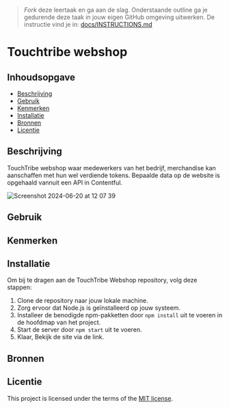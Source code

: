 > _Fork_ deze leertaak en ga aan de slag. Onderstaande outline ga je gedurende deze taak in jouw eigen GitHub omgeving uitwerken. De instructie vind je in: [docs/INSTRUCTIONS.md](docs/INSTRUCTIONS.md)

# Touchtribe webshop
<!-- Geef je project een titel en schrijf in één zin wat het is -->

## Inhoudsopgave

  * [Beschrijving](#beschrijving)
  * [Gebruik](#gebruik)
  * [Kenmerken](#kenmerken)
  * [Installatie](#installatie)
  * [Bronnen](#bronnen)
  * [Licentie](#licentie)

## Beschrijving
<!-- Bij Beschrijving staat kort beschreven wat voor project het is en wat je hebt gemaakt -->
TouchTribe webshop waar medewerkers van het bedrijf, merchandise kan aanschaffen met hun wel verdiende tokens. Bepaalde data op de website is opgehaald vannuit een API in Contentful. 
<!-- Voeg een mooie poster visual toe 📸 -->
![Screenshot 2024-06-20 at 12 07 39](https://github.com/Jason2426/s12-touchtribe/assets/143999883/8568f7d3-6ca3-479d-b5a5-ed1e6241e2a3)
<!-- Voeg een link toe naar Github Pages 🌐-->

## Gebruik
<!-- Bij Gebruik staat de user story, hoe het werkt en wat je er mee kan. -->

## Kenmerken
<!-- Bij Kenmerken staat welke technieken zijn gebruikt en hoe. Wat is de HTML structuur? Wat zijn de belangrijkste dingen in CSS? Wat is er met JS gedaan en hoe? Misschien heb je iets met NodeJS gedaan, of heb je een framwork of library gebruikt? -->

## Installatie
<!-- Bij Instalatie staat hoe een andere developer aan jouw repo kan werken -->
Om bij te dragen aan de TouchTribe Webshop repository, volg deze stappen:
1. Clone de repository naar jouw lokale machine.
2. Zorg ervoor dat Node.js is geïnstalleerd op jouw systeem.
3. Installeer de benodigde npm-pakketten door `npm install` uit te voeren in de hoofdmap van het project.
4. Start de server door `npm start` uit te voeren.
5. Klaar, Bekijk de site via de link.

## Bronnen

## Licentie

This project is licensed under the terms of the [MIT license](./LICENSE).
